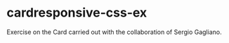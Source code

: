 # cardresponsive-css-ex

Exercise on the Card carried out with the collaboration of Sergio Gagliano.
